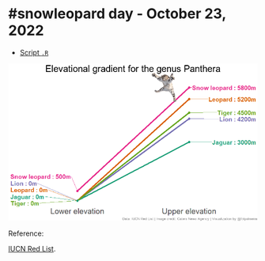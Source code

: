 # #snowleopard day - October 23, 2022

- [Script `.R`]()

<img src="https://github.com/fblpalmeira/snowleopard/blob/main/pantheras_elevation2.png">

Reference: 

[IUCN Red List](https://www.iucnredlist.org/).
